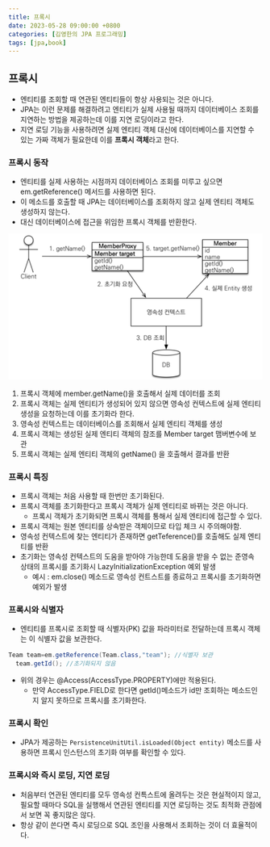 ```yaml
---
title: 프록시
date: 2023-05-28 09:00:00 +0800
categories: [김영한의 JPA 프로그래밍]
tags: [jpa,book]
---
```


## 프록시

- 엔티티를 조회할 때 연관된 엔티티들이 항상 사용되는 것은 아니다.
- JPA는 이런 문제를 해결하려고 엔티티가 실제 사용될 때까지 데이터베이스 조회를 지연하는 방법을 제공하는데 이를 지연 로딩이라고 한다.
- 지연 로딩 기능을 사용하려면 실제 엔티티 객체 대신에 데이터베이스를 지연할 수 있는 가짜 객체가 필요한데 이를 **프록시 객체**라고 한다.

### 프록시 동작

- 엔티티를 실제 사용하는 시점까지 데이터베이스 조회를 미루고 싶으면 em.getReference() 메서드를 사용하면 된다.
- 이 메소드를 호출할 때 JPA는 데이터베이스를 조회하지 않고 실제 엔티티 객체도 생성하지 않는다.
- 대신 데이터베이스에 접근을 위임한 프록시 객체를 반환한다.

<img src="images/jpa/jpa8/1.png">

1. 프록시 객체에 member.getName()을 호출해서 실제 데이터를 조회
2. 프록시 객체는 실제 엔티티가 생성되어 있지 않으면 영속성 컨텍스트에 실제 엔티티 생성을 요청하는데 이를 초기화라 한다.
3. 영속성 컨텍스트는 데이터베이스를 조회해서 실제 엔티티 객체를 생성
4. 프록시 객체는 생성된 실제 엔티티 객체의 참조를 Member target 맴버변수에 보관
5. 프록시 객체는 실제 엔티티 객체의 getName() 을 호출해서 결과를 반환

### 프록시 특징

- 프록시 객체는 처음 사용할 때 한번만 초기화된다.
- 프록시 객체를 초기화한다고 프록시 객체가 실제 엔티티로 바뀌는 것은 아니다.
  - 프록시 객체가 초기화되면 프록시 객체를 통해서 실제 엔티티에 접근할 수 있다.
- 프록시 객체는 원본 엔티티를 상속받은 객체이므로 타입 체크 시 주의해야함.
- 영속성 컨텍스트에 찾는 엔티티가 존재하면 getTeference()를 호출해도 실제 엔티티를 반환
- 초기화는 영속성 컨텍스트의 도움을 받아야 가능한데 도움을 받을 수 없는 준영속 상태의 프록시를 초기화시 LazyInitializationException 예외 발생
  - 예시 : em.close() 메소드로 영속성 컨트스트를 종료하고 프록시를 초기화하면 예외가 발생

### 프록시와 식별자

- 엔티티를 프록시로 조회할 때 식별자(PK) 값을 파라미터로 전달하는데 프록시 객체는 이 식별자 값을 보관한다.

```java
Team team=em.getReference(Team.class,"team"); //식별자 보관
  team.getId(); //초기화되지 않음
```

- 위의 경우는 @Access(AccessType.PROPERTY)에만 적용된다.
  - 만약 AccessType.FIELD로 한다면 getId()메소드가 id만 조회하는 메소드인지 알지 못하므로 프록시를 초기화한다.

### 프록시 확인

- JPA가 제공하는 ```PersistenceUnitUtil.isLoaded(Object entity)``` 메소드를 사용하면 프록시 인스턴스의 초기화 여부를 확인할 수 있다.

### 프록시와 즉시 로딩, 지연 로딩

- 처음부터 연관된 엔티티를 모두 영속성 컨특스트에 올려두는 것은 현실적이지 않고, 필요할 때마다 SQL을 실행해서 연관된 엔티티를 지연 로딩하는 것도 최적화 관점에서 보면 꼭 좋지많은 않다.
- 항상 같이 쓴다면 즉시 로딩으로 SQL 조인을 사용해서 조회하는 것이 더 효율적이다.
